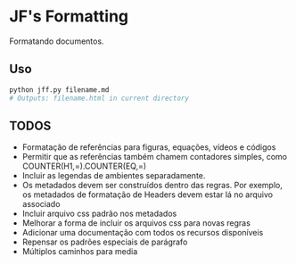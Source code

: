 # JF's Formatting

Formatando documentos.

## Uso

```bash
python jff.py filename.md
# Outputs: filename.html in current directory
```

## TODOS

- Formatação de referências para figuras, equações, vídeos e códigos
- Permitir que as referências também chamem contadores simples, como COUNTER(H1,=).COUNTER(EQ,=)
- Incluir as legendas de ambientes separadamente.
- Os metadados devem ser construídos dentro das regras. Por exemplo, os metadados de formatação de Headers devem estar lá no arquivo associado
- Incluir arquivo css padrão nos metadados
- Melhorar a forma de incluir os arquivos css para novas regras
- Adicionar uma documentação com todos os recursos disponíveis
- Repensar os padrões especiais de parágrafo
- Múltiplos caminhos para media